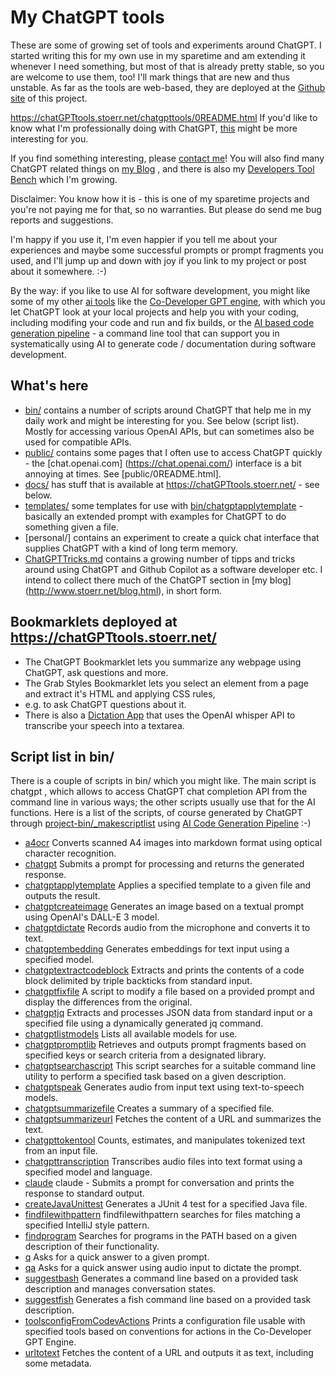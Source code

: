 # My ChatGPT tools

These are some of growing set of tools and experiments around ChatGPT.
I started writing this for my own use in my sparetime and am extending it whenever I need something,
but most of that is already pretty stable, so you are welcome to use them, too!
I'll mark things that are new and thus unstable.
As far as the tools are web-based, they are deployed at the
[Github site](https://chatGPTtools.stoerr.net/) of this project.

https://chatGPTtools.stoerr.net/chatgpttools/0README.html
If you'd like to know what I'm professionally doing with ChatGPT,
[this](https://github.com/ist-dresden/composum-chatgpt-integration) might be more interesting for you.

If you find something interesting, please [contact me](http://www.stoerr.net/)!
You will also find many ChatGPT related things on [my Blog](http://www.stoerr.net/blog.html) , and there is also my
[Developers Tool Bench](https://github.com/stoerr/DevelopersChatGPTToolBench) which I'm growing.

Disclaimer: You know how it is - this is one of my sparetime projects and you're not paying me for that, so no
warranties. But please do send me bug reports and suggestions.

I'm happy if you use it, I'm even happier if you tell me about your experiences and maybe some successful
prompts or prompt fragments you used, and I'll jump up and down with joy if you link to my project or post about it
somewhere. :-)

By the way: if you like to use AI for software development, you might like some of my other
[ai tools](https://www.stoerr.net/ai) like the
[Co-Developer GPT engine](https://codevelopergptengine.stoerr.net/), with which you let ChatGPT look at your local
projects and help you with your coding, including modifing your code and run and fix builds, or the
[AI based code generation pipeline](https://aigenpipeline.stoerr.net/) - a command line tool that can support you in
systematically using AI to generate code / documentation during software development.

## What's here

- [bin/](bin/) contains a number of scripts around ChatGPT that help me in my daily work and might be interesting for
  you. See below (script list). Mostly for accessing various OpenAI APIs, but can sometimes also be used for 
  compatible APIs.
- [public/](docs/chatgpttools/) contains some pages that I often use to access ChatGPT quickly - the [chat.openai.com]
  (https://chat.openai.com/) interface is a bit annoying at times. See [public/0README.html].
- [docs/](docs/) has stuff that is available at https://chatGPTtools.stoerr.net/ - see below.
- [templates/](templates/) some templates for use with [bin/chatgptapplytemplate](bin/chatgptapplytemplate) -
  basically an extended prompt with examples for ChatGPT to do something given a file.
- [personal/] contains an experiment to create a quick chat interface that supplies ChatGPT with a kind of long term
  memory.
- [ChatGPTTricks.md](ChatGPTTricks.md) contains a growing number of tipps and tricks around using ChatGPT and Github
  Copilot as a software developer etc. I intend to collect there much of the ChatGPT section in [my blog]
  (http://www.stoerr.net/blog.html), in short form.

## Bookmarklets deployed at https://chatGPTtools.stoerr.net/

- The ChatGPT Bookmarklet lets you summarize any webpage using ChatGPT, ask questions and more.
- The Grab Styles Bookmarklet lets you select an element from a page and extract it's HTML and applying CSS rules,
- e.g. to ask ChatGPT questions about it.
- There is also a [Dictation App](https://chatGPTtools.stoerr.net/dictation/index.html) that uses the OpenAI whisper
  API to transcribe your speech into a textarea.

## Script list in bin/

There is a couple of scripts in bin/ which you might like. The main script is chatgpt , which allows to access
ChatGPT chat completion API from the command line in various ways; the other scripts usually use that for the AI
functions. Here is a list of the scripts, of course generated by ChatGPT through
[project-bin/_makescriptlist](project-bin/_makescriptlist) using 
[AI Code Generation Pipeline](https://aigenpipeline.stoerr.net/)
:-)

<!-- Start scriptlist -->

  - [a4ocr](bin/a4ocr) Converts scanned A4 images into markdown format using optical character recognition.
  - [chatgpt](bin/chatgpt) Submits a prompt for processing and returns the generated response.
  - [chatgptapplytemplate](bin/chatgptapplytemplate) Applies a specified template to a given file and outputs the result.
  - [chatgptcreateimage](bin/chatgptcreateimage) Generates an image based on a textual prompt using OpenAI's DALL-E 3 model.
  - [chatgptdictate](bin/chatgptdictate) Records audio from the microphone and converts it to text.
  - [chatgptembedding](bin/chatgptembedding) Generates embeddings for text input using a specified model.
  - [chatgptextractcodeblock](bin/chatgptextractcodeblock) Extracts and prints the contents of a code block delimited by triple backticks from standard input.
  - [chatgptfixfile](bin/chatgptfixfile) A script to modify a file based on a provided prompt and display the differences from the original.
  - [chatgptjq](bin/chatgptjq) Extracts and processes JSON data from standard input or a specified file using a dynamically generated jq command.
  - [chatgptlistmodels](bin/chatgptlistmodels) Lists all available models for use.
  - [chatgptpromptlib](bin/chatgptpromptlib) Retrieves and outputs prompt fragments based on specified keys or search criteria from a designated library.
  - [chatgptsearchascript](bin/chatgptsearchascript) This script searches for a suitable command line utility to perform a specified task based on a given description.
  - [chatgptspeak](bin/chatgptspeak) Generates audio from input text using text-to-speech models.
  - [chatgptsummarizefile](bin/chatgptsummarizefile) Creates a summary of a specified file.
  - [chatgptsummarizeurl](bin/chatgptsummarizeurl) Fetches the content of a URL and summarizes the text.
  - [chatgpttokentool](bin/chatgpttokentool) Counts, estimates, and manipulates tokenized text from an input file.
  - [chatgpttranscription](bin/chatgpttranscription) Transcribes audio files into text format using a specified model and language.
  - [claude](bin/claude) claude - Submits a prompt for conversation and prints the response to standard output.
  - [createJavaUnittest](bin/createJavaUnittest) Generates a JUnit 4 test for a specified Java file.
  - [findfilewithpattern](bin/findfilewithpattern) findfilewithpattern searches for files matching a specified IntelliJ style pattern.
  - [findprogram](bin/findprogram) Searches for programs in the PATH based on a given description of their functionality.
  - [q](bin/q) Asks for a quick answer to a given prompt.
  - [qa](bin/qa) Asks for a quick answer using audio input to dictate the prompt.
  - [suggestbash](bin/suggestbash) Generates a command line based on a provided task description and manages conversation states.
  - [suggestfish](bin/suggestfish) Generates a fish command line based on a provided task description.
  - [toolsconfigFromCodevActions](bin/toolsconfigFromCodevActions) Prints a configuration file usable with specified tools based on conventions for actions in the Co-Developer GPT Engine.
  - [urltotext](bin/urltotext) Fetches the content of a URL and outputs it as text, including some metadata.

<!-- End scriptlist -->
